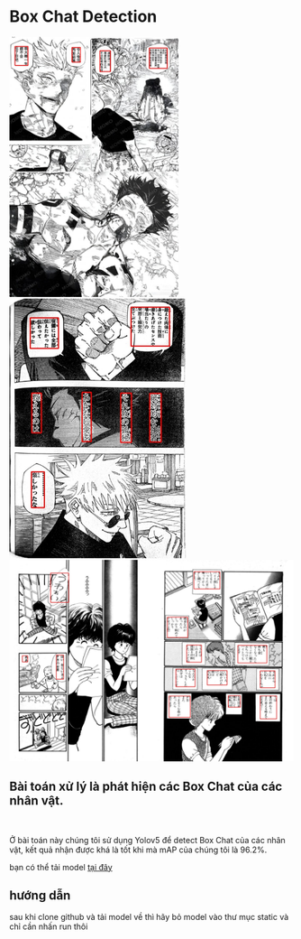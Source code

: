 <h1>Box Chat Detection</h1> 

<div><img src="Assets/jujusukaisen01.jpg" width="300"><img src="Assets/jujusukaisen02.jpg" width="313"></div>
<img src="Assets/AisazuNihaIrarenai026.jpg">

<h2>Bài toán xử lý là phát hiện các Box Chat của các nhân vật. </h2></br>
<p>Ở bài toán này chúng tôi sử dụng Yolov5 để detect Box Chat của các nhân vật, 
kết quả nhận được khá là tốt khi mà mAP của chúng tôi là 96.2%.
</p>
<p>bạn có thể tải model <a href="https://drive.google.com/file/d/1GLfagjqg_j2uYPPXhSsMsKDuIWcKctdu/view?usp=drive_link">tại đây</a></p>
<h2>hướng dẫn</h2>
<p>sau khi clone github và tải model về thì hãy bỏ model vào thư mục static và chỉ cần nhấn run thôi</p>
